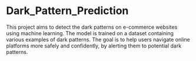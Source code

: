 # Dark_Pattern_Prediction
This project aims to detect the dark patterns on e-commerce websites using machine learning. The model is trained on a dataset containing various examples of dark patterns. The goal is to help users navigate online platforms more safely and confidently, by alerting them to potential dark patterns.
